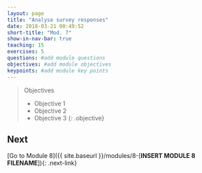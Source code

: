```yaml
---
layout: page
title: "Analyse survey responses"
date: 2018-03-21 00:49:52
short-title: "Mod. 7"
show-in-nav-bar: true
teaching: 15
exercises: 5
questions: #add module questions
objectives: #add module objectives
keypoints: #add module key points
---
```


>Objectives
>- Objective 1
>- Objective 2
>- Objective 3
{: .objective}



## Next
[Go to Module 8]({{ site.baseurl }}/modules/8-[**INSERT MODULE 8 FILENAME**]){: .next-link}
